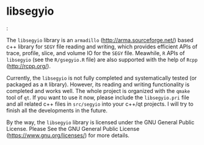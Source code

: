 # libsegyio

:

The `libsegyio` library is an `armadillo` (http://arma.sourceforge.net/) based c++ library for `SEGY` file reading and writing, which provides efficient APIs of trace, profile, slice, and volume IO for the `SEGY` file. Meawhile, `R` APIs of `libsegyio` (see the `R/gsegyio.R` file) are also supported with the help of `Rcpp` (http://rcpp.org/).

Currently, the `libsegyio` is not fully completed and systematically tested (or packaged as a `R` library). However, its reading and writing functionality is completed and works well. The whole project is organized with the `qmake` tool of `qt`. If you want to use it now, please include the `libsegyio.pri` file and all related c++ files in `src/segyio` into your c++/qt projects. I will try to finish all the developments in the future.

By the way, the `libsegyio` library is licensed under the GNU General Public License. Please See the GNU General Public License (https://www.gnu.org/licenses/) for more details.
